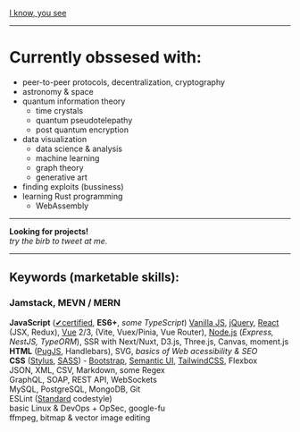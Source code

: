 [I know, you see](https://www.youtube.com/watch?v=HPM05dQgdig)  
________
# Currently obssesed with:
- peer-to-peer protocols, decentralization, cryptography
- astronomy & space
- quantum information theory
	- time crystals
	- quantum pseudotelepathy
	- post quantum encryption
- data visualization
	- data science & analysis
	- machine learning
	- graph theory
	- generative art
- finding exploits (bussiness)
- learning Rust programming
	- WebAssembly

___

**Looking for projects!**  
*try the birb to tweet at me.*

---
## Keywords (marketable skills):
### **Jamstack**, MEVN / MERN
**JavaScript** ([✔certified](https://www.codingame.com/certification/-puCnxypDGuhn70zj2KZuw), **ES6+**, *some TypeScript*) [Vanilla JS](http://vanilla-js.com), [jQuery](https://jquery.com), [React](https://reactjs.org) (JSX, Redux), [Vue](https://vuejs.org) 2/3, (Vite, Vuex/Pinia, Vue Router), [Node.js](https://nodejs.org/en/) (*Express, NestJS, TypeORM*), SSR with Next/Nuxt, D3.js, Three.js, Canvas, moment.js  
**HTML** ([PugJS](https://pugjs.org/), Handlebars), SVG, *basics of Web acessibility & SEO*  
**CSS** ([Stylus](https://stylus-lang.com), [SASS](https://sass-lang.com)) - [Bootstrap](https://getbootstrap.com), [Semantic UI](https://semantic-ui.com), [TailwindCSS](https://tailwindcss.com), Flexbox  
JSON, XML, CSV, Markdown, some Regex  
GraphQL, SOAP, REST API, WebSockets  
MySQL, PostgreSQL, MongoDB, Git  
ESLint ([Standard](https://standardjs.com/rules.html) codestyle)  
basic Linux & DevOps + OpSec, google-fu  
ffmpeg, bitmap & vector image editing
